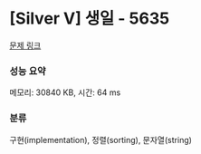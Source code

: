 # [Silver V] 생일 - 5635 

[문제 링크](https://www.acmicpc.net/problem/5635) 

### 성능 요약

메모리: 30840 KB, 시간: 64 ms

### 분류

구현(implementation), 정렬(sorting), 문자열(string)

